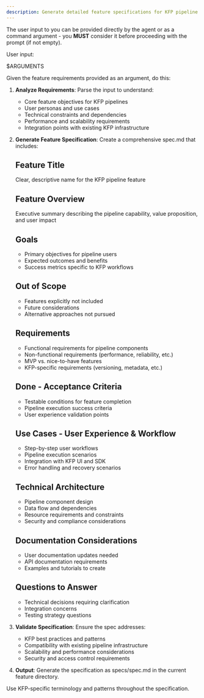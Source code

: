 ```yaml
---
description: Generate detailed feature specifications for KFP pipeline development based on requirements.
---
```


The user input to you can be provided directly by the agent or as a command argument - you **MUST** consider it before proceeding with the prompt (if not empty).

User input:

$ARGUMENTS

Given the feature requirements provided as an argument, do this:

1. **Analyze Requirements**: Parse the input to understand:
   - Core feature objectives for KFP pipelines
   - User personas and use cases
   - Technical constraints and dependencies
   - Performance and scalability requirements
   - Integration points with existing KFP infrastructure

2. **Generate Feature Specification**: Create a comprehensive spec.md that includes:
   
   ## Feature Title
   Clear, descriptive name for the KFP pipeline feature
   
   ## Feature Overview
   Executive summary describing the pipeline capability, value proposition, and user impact
   
   ## Goals
   - Primary objectives for pipeline users
   - Expected outcomes and benefits
   - Success metrics specific to KFP workflows
   
   ## Out of Scope
   - Features explicitly not included
   - Future considerations
   - Alternative approaches not pursued
   
   ## Requirements
   - Functional requirements for pipeline components
   - Non-functional requirements (performance, reliability, etc.)
   - MVP vs. nice-to-have features
   - KFP-specific requirements (versioning, metadata, etc.)
   
   ## Done - Acceptance Criteria
   - Testable conditions for feature completion
   - Pipeline execution success criteria
   - User experience validation points
   
   ## Use Cases - User Experience & Workflow
   - Step-by-step user workflows
   - Pipeline execution scenarios
   - Integration with KFP UI and SDK
   - Error handling and recovery scenarios
   
   ## Technical Architecture
   - Pipeline component design
   - Data flow and dependencies
   - Resource requirements and constraints
   - Security and compliance considerations
   
   ## Documentation Considerations
   - User documentation updates needed
   - API documentation requirements
   - Examples and tutorials to create
   
   ## Questions to Answer
   - Technical decisions requiring clarification
   - Integration concerns
   - Testing strategy questions

3. **Validate Specification**: Ensure the spec addresses:
   - KFP best practices and patterns
   - Compatibility with existing pipeline infrastructure
   - Scalability and performance considerations
   - Security and access control requirements

4. **Output**: Generate the specification as specs/spec.md in the current feature directory.

Use KFP-specific terminology and patterns throughout the specification.
